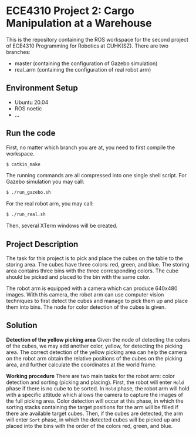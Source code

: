 # ECE4310 Project 2: Cargo Manipulation at a Warehouse

This is the repository containing the ROS workspace for the second project of ECE4310 Programming for Robotics at CUHK(SZ). There are two branches:
- master (containing the configuration of Gazebo simulation)
- real_arm (containing the configuration of real robot arm)



## Environment Setup
- Ubuntu 20.04
- ROS noetic
- ...

## Run the code
First, no matter which branch you are at, you need to first compile the workspace. 
```bash
$ catkin_make
```

The running commands are all compressed into one single shell script. For Gazebo simulation you may call:
```bash
$ ./run_gazebo.sh
```
For the real robot arm, you may call:
```bash
$ ./run_real.sh
```

Then, several XTerm windows will be created. 


## Project Description
The task for this project is to pick and place the cubes on the table to the storing area. The cubes have three colors: red, green, and blue. The storing area contains three bins with the three corresponding colors. The cube should be picked and placed to the bin with the same color.

The robot arm is equipped with a camera which can produce 640x480 images. With this camera, the robot arm can use computer vision techniques to first detect the cubes and manage to pick them up and place them into bins. The node for color detection of the cubes is given. 



## Solution
**Detection of the yellow picking area** 
Given the node of detecting the colors of the cubes, we may add another color, yellow, for detecting the picking area. The correct detection of the yellow picking area can help the camera on the robot arm obtain the relative positions of the cubes on the picking area, and further calculate the coordinates at the world frame. 

**Working procedure**
There are two main tasks for the robot arm: color detection and sorting (picking and placing). First, the robot will enter `Hold` phase if there is no cube to be sorted. In `Hold` phase, the robot arm will hold with a specific attitude which allows the camera to capture the images of the full picking area. Color detection will occur at this phase, in which the sorting stacks containing the target positions for the arm will be filled if there are available target cubes. Then, if the cubes are detected, the arm will enter `Sort` phase, in which the detected cubes will be picked up and placed into the bins with the order of the colors red, green, and blue. 